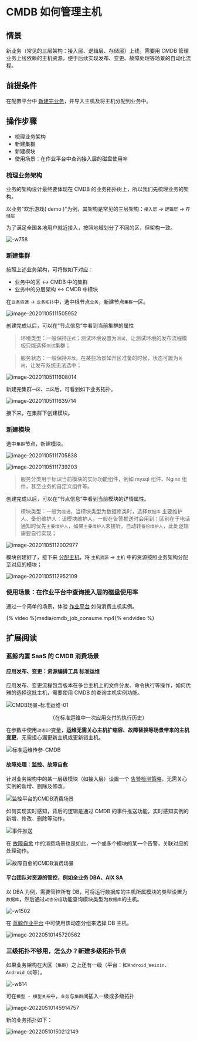 # CMDB 如何管理主机

## 情景

新业务（常见的三层架构：接入层、逻辑层、存储层）上线，需要用 CMDB 管理业务上线依赖的主机资源，便于后续实现发布、变更、故障处理等场景的自动化流程。

## 前提条件

在配置平台中 [新建完业务](../快速入门/case1.md)，并导入主机及将主机分配到业务中。

## 操作步骤

- 梳理业务架构
- 新建集群
- 新建模块
- 使用场景：在作业平台中查询接入层的磁盘使用率

### 梳理业务架构

业务的架构设计最终要体现在 CMDB 的业务拓扑树上，所以我们先梳理业务的架构。

以业务“欢乐游戏( demo )"为例，其架构是常见的三层架构：`接入层` -> `逻辑层` -> `存储层`

为了满足全国各地用户就近接入，按照地域划分了不同的区，但架构一致。

![-w758](../media/15625775986620.jpg)

### 新建集群

按照上述业务架构，可将做如下对应：

- 业务中的区 <-> CMDB 中的集群
- 业务中的分层架构 <-> CMDB 中模块

在`业务资源` -> `业务拓扑`中，选中根节点`业务`，新建节点`集群`一区。

![image-20201105111505952](../media/CMDB_management_hosts/image-20201105111505952.png)



创建完成以后，可以在“节点信息”中看到当前集群的属性

> 环境类型：一般保持`正式`；测试环境设置为`测试`，让测试环境的发布流程模板只能选择`测试`集群；

> 服务状态：一般保持`开放`，在某些场景如开区准备的时候，状态可置为`关闭`，让发布系统无法选中；

![image-20201105111608014](../media/CMDB_management_hosts/image-20201105111608014.png)



新建完集群`一区`、`二区`后，可看到如下业务拓扑。

![image-20201105111639714](../media/CMDB_management_hosts/image-20201105111639714.png)

接下来，在集群下创建模块。

### 新建模块

选中`集群`节点，新建模块。

![image-20201105111705838](../media/CMDB_management_hosts/image-20201105111705838.png)

![image-20201105111739203](../media/CMDB_management_hosts/image-20201105111739203.png)

> 服务分类用于标识当前模块的实际功能组件，例如 mysql 组件、Nginx 组件，甚至业务的自定义组件等。

创建完成以后，可以在“节点信息”中看到当前模块的详情属性。

> 模块类型：一般为`普通`，当模块类型为数据库类时，选择`数据库`
> 主要维护人、备份维护人：该模块维护人，一般在告警推送时会用到；区别在于电话通知时优先`主要维护人`，如果`主要维护人`未接听，自动转`备份维护人`，此处逻辑需要自行实现；

![image-20201105112002977](../media/CMDB_management_hosts/image-20201105112002977.png)

模块创建好了，接下来 [分配主机](../快速入门/case1.md#分配主机到业务空闲机池)，将 `主机资源` -> `主机` 中的资源按照业务架构分配至对应的模块；

![image-20201105112952109](../media/CMDB_management_hosts/image-20201105112952109.png)

### 使用场景：在作业平台中查询接入层的磁盘使用率

通过一个简单的场景，体验 [作业平台](../../../作业平台/产品白皮书/Introduction/What-is-Job.md) 如何消费主机实例。

{% video %}media/cmdb_job_consume.mp4{% endvideo %}

## 扩展阅读

### 蓝鲸内置 SaaS 的 CMDB 消费场景
#### 应用发布、变更：资源编排工具 标准运维

应用发布、变更流程包含版本在多台主机上的文件分发、命令执行等操作，如何优雅的选择这批主机，需要使用 CMDB 的查询主机实例功能。

![CMDB场景-标准运维-01](../media/CMDB场景-标准运维-01.png)
<center>（在标准运维中一次应用交付的执行历史）</center>

在参数中使用`动态IP`变量，**运维无需关心主机扩缩容、故障替换等场景带来的主机变更**，无需担心漏更新主机或更新错主机。

![标准运维传参-CMDB](../media/标准运维传参-CMDB.png)

#### 故障处理：监控、故障自愈

针对业务架构中的某一层级模块（如接入层）设置一个 [告警检测策略](../../../监控平台/产品白皮书/functions/conf/rules.md)，无需关心实例的新增、删除及修改。

![监控平台的CMDB消费场景](../media/蓝鲸监控的CMDB消费场景.png)

如何实现实时感知，背后的逻辑是通过 CMDB 的事件推送功能，实时感知实例的新增、修改、删除等动作。

![事件推送](../media/事件推送.png)

在 [故障自愈](../../../故障自愈/产品白皮书/Intro/README.md) 中的消费场景也是如此，一个或多个模块的某一个告警，关联对应的处理动作。

![故障自愈的CMDB消费场景](../media/故障自愈的CMDB消费场景.png)

#### 平台团队对资源的管控，例如全业务 DBA、AIX SA

以 DBA 为例，需要管控所有 DB，可将运行数据库的主机所属模块的类型设置为`数据库`，然后通过`动态分组`功能查询模块类型为`数据库`的主机。

![-w1502](../media/15625888898060.jpg)

在 [蓝鲸作业平台](../../../作业平台/产品白皮书/Introduction/What-is-Job.md) 中可使用该动态分组来选择 DB 主机。

![image-20220510145720562](media/image-20220510145720562.png)

### 三级拓扑不够用，怎么办？新建多级拓扑节点

如果业务架构在大区（`集群`）之上还有一级（平台：如`Android_Weixin`、`Android_QQ`等）。

![-w814](../media/15625862638485.jpg)

可在`模型 - 模型关系`中，`业务`与`集群`间插入一级或多级拓扑

![image-20220510145914757](media/image-20220510145914757.png)

新的业务拓扑如下：

![image-20220510150212149](media/image-20220510150212149.png)